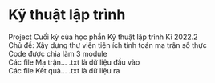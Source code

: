 # Kỹ thuật lập trình
Project Cuối kỳ của học phần Kỹ thuật lập trình Kì 2022.2  
Chủ đề: Xây dựng thư viện tiện ích tính toán ma trận số thực  
Code được chia làm 3 module  
Các file Ma trận... .txt là dữ liệu đầu vào  
Các file Kết quả... .txt là dữ liệu ra  
